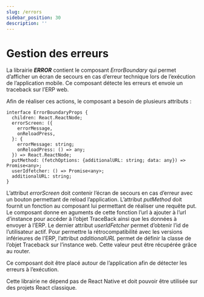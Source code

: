 ```yaml
---
slug: /errors
sidebar_position: 30
description: ''
---
```


# Gestion des erreurs

La librairie **_ERROR_** contient le composant _ErrorBoundary_ qui permet d’afficher un écran de secours en cas d’erreur technique lors de l’exécution de l’application mobile. Ce composant détecte les erreurs et envoie un traceback sur l’ERP web.

Afin de réaliser ces actions, le composant a besoin de plusieurs attributs :

```tsx
interface ErrorBoundaryProps {
  children: React.ReactNode;
  errorScreen: ({
    errorMessage,
    onReloadPress,
  }: {
    errorMessage: string;
    onReloadPress: () => any;
  }) => React.ReactNode;
  putMethod: (fetchOptions: {additionalURL: string; data: any}) => Promise<any>;
  userIdfetcher: () => Promise<any>;
  additionalURL: string;
}
```

L’attribut _errorScreen_ doit contenir l’écran de secours en cas d’erreur avec un bouton permettant de reload l’application. L’attribut _putMethod_ doit fournit un fonction au composant lui permettant de réaliser une requête put. Le composant donne en aguments de cette fonction l’url à ajouter à l’url d’instance pour accéder à l’objet TraceBack ainsi que les données à envoyer à l’ERP. Le dernier attribut _userIdFetcher_ permet d’obtenir l’id de l’utilisateur actif. Pour permettre la rétrocompatibilité avec les versions inférieures de l'ERP, l’attribut _additionalURL_ permet de définir la classe de l’objet Traceback sur l’instance web. Cette valeur peut être récupérée grâce au router.

Ce composant doit être placé autour de l’application afin de détecter les erreurs à l’exécution.

Cette librairie ne dépend pas de React Native et doit pouvoir être utilisée sur des projets React classique.
